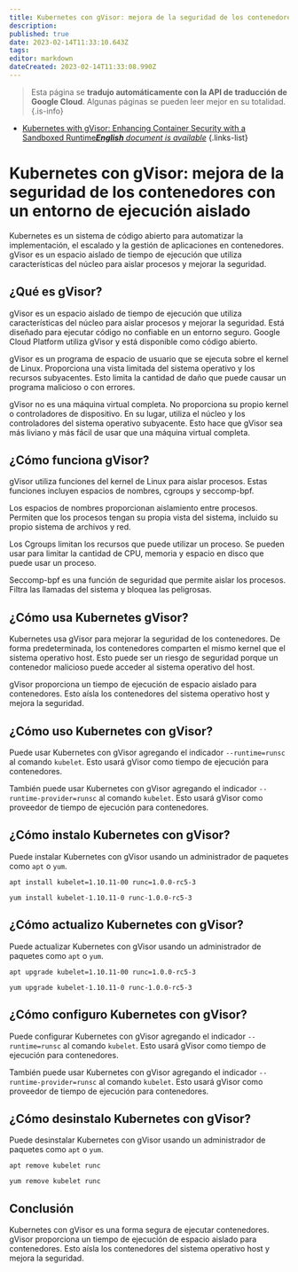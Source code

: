 ```yaml
---
title: Kubernetes con gVisor: mejora de la seguridad de los contenedores con un tiempo de ejecución en espacio aislado
description: 
published: true
date: 2023-02-14T11:33:10.643Z
tags: 
editor: markdown
dateCreated: 2023-02-14T11:33:08.990Z
---
```


> Esta página se **tradujo automáticamente con la API de traducción de Google Cloud**.
Algunas páginas se pueden leer mejor en su totalidad.{.is-info}



- [Kubernetes with gVisor: Enhancing Container Security with a Sandboxed Runtime***English** document is available*](/en/Knowledge-base/Kubernetes/kubernetes-with-gvisor-enhancing-container-security-with-a-sandboxed-runtime)
{.links-list}


# Kubernetes con gVisor: mejora de la seguridad de los contenedores con un entorno de ejecución aislado

Kubernetes es un sistema de código abierto para automatizar la implementación, el escalado y la gestión de aplicaciones en contenedores. gVisor es un espacio aislado de tiempo de ejecución que utiliza características del núcleo para aislar procesos y mejorar la seguridad.

## ¿Qué es gVisor?

gVisor es un espacio aislado de tiempo de ejecución que utiliza características del núcleo para aislar procesos y mejorar la seguridad. Está diseñado para ejecutar código no confiable en un entorno seguro. Google Cloud Platform utiliza gVisor y está disponible como código abierto.

gVisor es un programa de espacio de usuario que se ejecuta sobre el kernel de Linux. Proporciona una vista limitada del sistema operativo y los recursos subyacentes. Esto limita la cantidad de daño que puede causar un programa malicioso o con errores.

gVisor no es una máquina virtual completa. No proporciona su propio kernel o controladores de dispositivo. En su lugar, utiliza el núcleo y los controladores del sistema operativo subyacente. Esto hace que gVisor sea más liviano y más fácil de usar que una máquina virtual completa.

## ¿Cómo funciona gVisor?

gVisor utiliza funciones del kernel de Linux para aislar procesos. Estas funciones incluyen espacios de nombres, cgroups y seccomp-bpf.

Los espacios de nombres proporcionan aislamiento entre procesos. Permiten que los procesos tengan su propia vista del sistema, incluido su propio sistema de archivos y red.

Los Cgroups limitan los recursos que puede utilizar un proceso. Se pueden usar para limitar la cantidad de CPU, memoria y espacio en disco que puede usar un proceso.

Seccomp-bpf es una función de seguridad que permite aislar los procesos. Filtra las llamadas del sistema y bloquea las peligrosas.

## ¿Cómo usa Kubernetes gVisor?

Kubernetes usa gVisor para mejorar la seguridad de los contenedores. De forma predeterminada, los contenedores comparten el mismo kernel que el sistema operativo host. Esto puede ser un riesgo de seguridad porque un contenedor malicioso puede acceder al sistema operativo del host.

gVisor proporciona un tiempo de ejecución de espacio aislado para contenedores. Esto aísla los contenedores del sistema operativo host y mejora la seguridad.

## ¿Cómo uso Kubernetes con gVisor?

Puede usar Kubernetes con gVisor agregando el indicador `--runtime=runsc` al comando `kubelet`. Esto usará gVisor como tiempo de ejecución para contenedores.

También puede usar Kubernetes con gVisor agregando el indicador `--runtime-provider=runsc` al comando `kubelet`. Esto usará gVisor como proveedor de tiempo de ejecución para contenedores.

## ¿Cómo instalo Kubernetes con gVisor?

Puede instalar Kubernetes con gVisor usando un administrador de paquetes como `apt` o `yum`.

```
apt install kubelet=1.10.11-00 runc=1.0.0-rc5-3
```

```
yum install kubelet-1.10.11-0 runc-1.0.0-rc5-3
```

## ¿Cómo actualizo Kubernetes con gVisor?

Puede actualizar Kubernetes con gVisor usando un administrador de paquetes como `apt` o `yum`.

```
apt upgrade kubelet=1.10.11-00 runc=1.0.0-rc5-3
```

```
yum upgrade kubelet-1.10.11-0 runc-1.0.0-rc5-3
```

## ¿Cómo configuro Kubernetes con gVisor?

Puede configurar Kubernetes con gVisor agregando el indicador `--runtime=runsc` al comando `kubelet`. Esto usará gVisor como tiempo de ejecución para contenedores.

También puede usar Kubernetes con gVisor agregando el indicador `--runtime-provider=runsc` al comando `kubelet`. Esto usará gVisor como proveedor de tiempo de ejecución para contenedores.

## ¿Cómo desinstalo Kubernetes con gVisor?

Puede desinstalar Kubernetes con gVisor usando un administrador de paquetes como `apt` o `yum`.

```
apt remove kubelet runc
```

```
yum remove kubelet runc
```

## Conclusión

Kubernetes con gVisor es una forma segura de ejecutar contenedores. gVisor proporciona un tiempo de ejecución de espacio aislado para contenedores. Esto aísla los contenedores del sistema operativo host y mejora la seguridad.